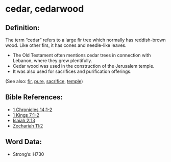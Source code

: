 # cedar, cedarwood

## Definition:

The term “cedar” refers to a large fir tree which normally has reddish-brown wood. Like other firs, it has cones and needle-like leaves.

* The Old Testament often mentions cedar trees in connection with Lebanon, where they grew plentifully.
* Cedar wood was used in the construction of the Jerusalem temple.
* It was also used for sacrifices and purification offerings.

(See also: [fir](../other/fir.md), [pure](../kt/purify.md), [sacrifice](../other/sacrifice.md), [temple](../kt/temple.md))

## Bible References:

* [1 Chronicles 14:1-2](rc://en/tn/help/1ch/14/01)
* [1 Kings 7:1-2](rc://en/tn/help/1ki/07/01)
* [Isaiah 2:13](rc://en/tn/help/isa/02/13)
* [Zechariah 11:2](rc://en/tn/help/zec/11/02)

## Word Data:

* Strong’s: H730
